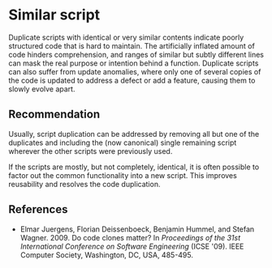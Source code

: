 # Similar script
Duplicate scripts with identical or very similar contents indicate poorly structured code that is hard to maintain. The artificially inflated amount of code hinders comprehension, and ranges of similar but subtly different lines can mask the real purpose or intention behind a function. Duplicate scripts can also suffer from update anomalies, where only one of several copies of the code is updated to address a defect or add a feature, causing them to slowly evolve apart.


## Recommendation
Usually, script duplication can be addressed by removing all but one of the duplicates and including the (now canonical) single remaining script wherever the other scripts were previously used.

If the scripts are mostly, but not completely, identical, it is often possible to factor out the common functionality into a new script. This improves reusability and resolves the code duplication.


## References
* Elmar Juergens, Florian Deissenboeck, Benjamin Hummel, and Stefan Wagner. 2009. Do code clones matter? In *Proceedings of the 31st International Conference on Software Engineering* (ICSE '09). IEEE Computer Society, Washington, DC, USA, 485-495.
